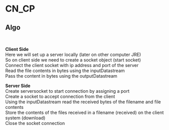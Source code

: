 # CN_CP
<h2>Algo</h2> </br>



<b>Client Side</b></br>
Here we will set up a server locally (later on other computer JRE)</br>
So on client side we need to create a socket object (start socket)</br>
Connect the client socket with ip address and port of the server</br>
Read the file contents in bytes using the inputDatastream </br>
Pass the content in bytes using the outputDatastream</br>
 
<b>Server Side </b></br>
Create serversocket to start connection by assigning a port</br>
Create a socket to accept connection from the client </br>
Using the inputDatastream read the received bytes of the filename and file contents</br>
Store the contents of the files received in a filename (received) on the client system (download)</br>
Close the socket connection </br>
